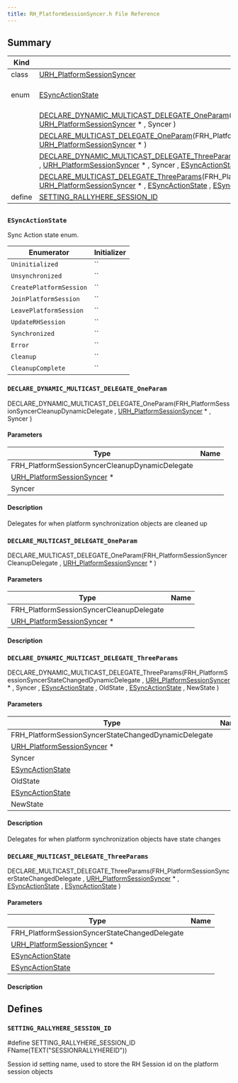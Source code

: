 ```yaml
---
title: RH_PlatformSessionSyncer.h File Reference
---
```


## Summary
| Kind | View | Description |
|------|------|-------------|
|class|[URH_PlatformSessionSyncer](/unreal-plugins/all/classurh__platformsessionsyncer/#classURH__PlatformSessionSyncer)||
|enum|[ESyncActionState](/unreal-plugins/all/rh__platformsessionsyncer_8h/#group__Session_1gaa60e236caf03784c17c443c4a520d642)|Sync Action state enum.|
||[DECLARE_DYNAMIC_MULTICAST_DELEGATE_OneParam](/unreal-plugins/all/rh__platformsessionsyncer_8h/#group__Session_1ga442cb63323e21ee2a9ca3be5cecfe338)(FRH_PlatformSessionSyncerCleanupDynamicDelegate , [URH_PlatformSessionSyncer](/unreal-plugins/all/classurh__platformsessionsyncer/#classURH__PlatformSessionSyncer) * , Syncer )||
||[DECLARE_MULTICAST_DELEGATE_OneParam](/unreal-plugins/all/rh__platformsessionsyncer_8h/#group__Session_1ga1bcbb834b13069c3d251137b66e8388f)(FRH_PlatformSessionSyncerCleanupDelegate , [URH_PlatformSessionSyncer](/unreal-plugins/all/classurh__platformsessionsyncer/#classURH__PlatformSessionSyncer) * )||
||[DECLARE_DYNAMIC_MULTICAST_DELEGATE_ThreeParams](/unreal-plugins/all/rh__platformsessionsyncer_8h/#group__Session_1ga1c25a63280b536d1f6c693d6125e836c)(FRH_PlatformSessionSyncerStateChangedDynamicDelegate , [URH_PlatformSessionSyncer](/unreal-plugins/all/classurh__platformsessionsyncer/#classURH__PlatformSessionSyncer) * , Syncer , [ESyncActionState](/unreal-plugins/all/rh__platformsessionsyncer_8h/#group__Session_1gaa60e236caf03784c17c443c4a520d642) , OldState , [ESyncActionState](/unreal-plugins/all/rh__platformsessionsyncer_8h/#group__Session_1gaa60e236caf03784c17c443c4a520d642) , NewState )||
||[DECLARE_MULTICAST_DELEGATE_ThreeParams](/unreal-plugins/all/rh__platformsessionsyncer_8h/#group__Session_1ga850ab9a93bf85fed00040b7eda888d89)(FRH_PlatformSessionSyncerStateChangedDelegate , [URH_PlatformSessionSyncer](/unreal-plugins/all/classurh__platformsessionsyncer/#classURH__PlatformSessionSyncer) * , [ESyncActionState](/unreal-plugins/all/rh__platformsessionsyncer_8h/#group__Session_1gaa60e236caf03784c17c443c4a520d642) , [ESyncActionState](/unreal-plugins/all/rh__platformsessionsyncer_8h/#group__Session_1gaa60e236caf03784c17c443c4a520d642) )||
|define|[SETTING_RALLYHERE_SESSION_ID](/unreal-plugins/all/rh__platformsessionsyncer_8h/#RH__PlatformSessionSyncer_8h_1a9e38ee4568a8c6f2250ecddaf9eeaef1)||
## 




### `ESyncActionState` <a id="group__Session_1gaa60e236caf03784c17c443c4a520d642"></a>
Sync Action state enum.



| Enumerator | Initializer|
|------------|------------|
|`Uninitialized`|``|
|`Unsynchronized`|``|
|`CreatePlatformSession`|``|
|`JoinPlatformSession`|``|
|`LeavePlatformSession`|``|
|`UpdateRHSession`|``|
|`Synchronized`|``|
|`Error`|``|
|`Cleanup`|``|
|`CleanupComplete`|``|


### `DECLARE_DYNAMIC_MULTICAST_DELEGATE_OneParam` <a id="group__Session_1ga442cb63323e21ee2a9ca3be5cecfe338"></a>

 DECLARE_DYNAMIC_MULTICAST_DELEGATE_OneParam(FRH_PlatformSessionSyncerCleanupDynamicDelegate , [URH_PlatformSessionSyncer](/unreal-plugins/all/classurh__platformsessionsyncer/#classURH__PlatformSessionSyncer) * , Syncer )

#### Parameters

| Type | Name |
|------|------|
|FRH_PlatformSessionSyncerCleanupDynamicDelegate||
|[URH_PlatformSessionSyncer](/unreal-plugins/all/classurh__platformsessionsyncer/#classURH__PlatformSessionSyncer) *||
|Syncer||

#### Description



Delegates for when platform synchronization objects are cleaned up 



### `DECLARE_MULTICAST_DELEGATE_OneParam` <a id="group__Session_1ga1bcbb834b13069c3d251137b66e8388f"></a>

 DECLARE_MULTICAST_DELEGATE_OneParam(FRH_PlatformSessionSyncerCleanupDelegate , [URH_PlatformSessionSyncer](/unreal-plugins/all/classurh__platformsessionsyncer/#classURH__PlatformSessionSyncer) * )

#### Parameters

| Type | Name |
|------|------|
|FRH_PlatformSessionSyncerCleanupDelegate||
|[URH_PlatformSessionSyncer](/unreal-plugins/all/classurh__platformsessionsyncer/#classURH__PlatformSessionSyncer) *||

#### Description






### `DECLARE_DYNAMIC_MULTICAST_DELEGATE_ThreeParams` <a id="group__Session_1ga1c25a63280b536d1f6c693d6125e836c"></a>

 DECLARE_DYNAMIC_MULTICAST_DELEGATE_ThreeParams(FRH_PlatformSessionSyncerStateChangedDynamicDelegate , [URH_PlatformSessionSyncer](/unreal-plugins/all/classurh__platformsessionsyncer/#classURH__PlatformSessionSyncer) * , Syncer , [ESyncActionState](/unreal-plugins/all/rh__platformsessionsyncer_8h/#group__Session_1gaa60e236caf03784c17c443c4a520d642) , OldState , [ESyncActionState](/unreal-plugins/all/rh__platformsessionsyncer_8h/#group__Session_1gaa60e236caf03784c17c443c4a520d642) , NewState )

#### Parameters

| Type | Name |
|------|------|
|FRH_PlatformSessionSyncerStateChangedDynamicDelegate||
|[URH_PlatformSessionSyncer](/unreal-plugins/all/classurh__platformsessionsyncer/#classURH__PlatformSessionSyncer) *||
|Syncer||
|[ESyncActionState](/unreal-plugins/all/rh__platformsessionsyncer_8h/#group__Session_1gaa60e236caf03784c17c443c4a520d642)||
|OldState||
|[ESyncActionState](/unreal-plugins/all/rh__platformsessionsyncer_8h/#group__Session_1gaa60e236caf03784c17c443c4a520d642)||
|NewState||

#### Description



Delegates for when platform synchronization objects have state changes 



### `DECLARE_MULTICAST_DELEGATE_ThreeParams` <a id="group__Session_1ga850ab9a93bf85fed00040b7eda888d89"></a>

 DECLARE_MULTICAST_DELEGATE_ThreeParams(FRH_PlatformSessionSyncerStateChangedDelegate , [URH_PlatformSessionSyncer](/unreal-plugins/all/classurh__platformsessionsyncer/#classURH__PlatformSessionSyncer) * , [ESyncActionState](/unreal-plugins/all/rh__platformsessionsyncer_8h/#group__Session_1gaa60e236caf03784c17c443c4a520d642) , [ESyncActionState](/unreal-plugins/all/rh__platformsessionsyncer_8h/#group__Session_1gaa60e236caf03784c17c443c4a520d642) )

#### Parameters

| Type | Name |
|------|------|
|FRH_PlatformSessionSyncerStateChangedDelegate||
|[URH_PlatformSessionSyncer](/unreal-plugins/all/classurh__platformsessionsyncer/#classURH__PlatformSessionSyncer) *||
|[ESyncActionState](/unreal-plugins/all/rh__platformsessionsyncer_8h/#group__Session_1gaa60e236caf03784c17c443c4a520d642)||
|[ESyncActionState](/unreal-plugins/all/rh__platformsessionsyncer_8h/#group__Session_1gaa60e236caf03784c17c443c4a520d642)||

#### Description







## Defines



### `SETTING_RALLYHERE_SESSION_ID` <a id="RH__PlatformSessionSyncer_8h_1a9e38ee4568a8c6f2250ecddaf9eeaef1"></a>


#define SETTING_RALLYHERE_SESSION_ID FName(TEXT("SESSIONRALLYHEREID"))



Session id setting name, used to store the RH Session id on the platform session objects 




